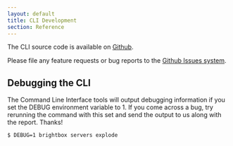 ```yaml
---
layout: default
title: CLI Development
section: Reference
---
```


The CLI source code is available on [Github](https://github.com/brightbox/brightbox-cli).

Please file any feature requests or bug reports to the [Github Issues system](https://github.com/brightbox/brightbox-cli/issues).

## Debugging the CLI

The Command Line Interface tools will output debugging information if
you set the DEBUG environment variable to 1. If you come across a bug,
try rerunning the command with this set and send the output to us
along with the report. Thanks!

    $ DEBUG=1 brightbox servers explode

